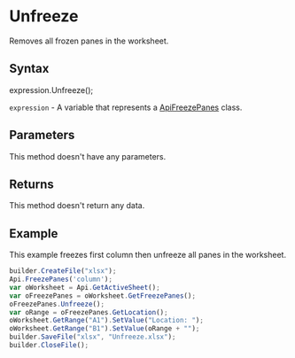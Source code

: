 # Unfreeze

Removes all frozen panes in the worksheet.

## Syntax

expression.Unfreeze();

`expression` - A variable that represents a [ApiFreezePanes](../ApiFreezePanes.md) class.

## Parameters

This method doesn't have any parameters.


## Returns

This method doesn't return any data.

## Example

This example freezes first column then unfreeze all panes in the worksheet.

```javascript
builder.CreateFile("xlsx");
Api.FreezePanes('column');
var oWorksheet = Api.GetActiveSheet();
var oFreezePanes = oWorksheet.GetFreezePanes();
oFreezePanes.Unfreeze();
var oRange = oFreezePanes.GetLocation();
oWorksheet.GetRange("A1").SetValue("Location: ");
oWorksheet.GetRange("B1").SetValue(oRange + "");
builder.SaveFile("xlsx", "Unfreeze.xlsx");
builder.CloseFile();
```